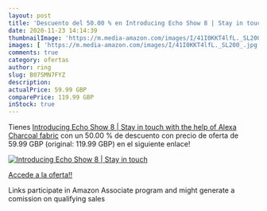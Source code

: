 ```yaml
---
layout: post
title: 'Descuento del 50.00 % en Introducing Echo Show 8 | Stay in touch '
date: 2020-11-23 14:14:39
thumbnailImage: 'https://m.media-amazon.com/images/I/41I0KKT4lfL._SL200_.jpg'
images: [ 'https://m.media-amazon.com/images/I/41I0KKT4lfL._SL200_.jpg' ]
comments: true
category: ofertas
author: ring
slug: B07SMN7FYZ
description:
actualPrice: 59.99 GBP
comparePrice: 119.99 GBP
inStock: true
---
```


Tienes [Introducing Echo Show 8 | Stay in touch with the help of Alexa  Charcoal fabric](https://www.amazon.co.uk/dp/B07SMN7FYZ/?tag=tolees0a-21) con un 50.00 % de descuento con precio de oferta de 59.99 GBP (original: 119.99 GBP) en el siguiente enlace!

[![Introducing Echo Show 8 | Stay in touch ](https://m.media-amazon.com/images/I/41I0KKT4lfL._SL200_.jpg)](https://www.amazon.co.uk/dp/B07SMN7FYZ/?tag=tolees0a-21)

[Accede a la oferta!!](https://www.amazon.co.uk/dp/B07SMN7FYZ/?tag=tolees0a-21)

Links participate in Amazon Associate program and might generate a comission on qualifying sales


